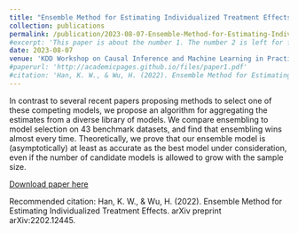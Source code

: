 ```yaml
---
title: "Ensemble Method for Estimating Individualized Treatment Effects"
collection: publications
permalink: /publication/2023-08-07-Ensemble-Method-for-Estimating-Individualized-Treatment-Effects
#excerpt: 'This paper is about the number 1. The number 2 is left for future work.'
date: 2023-08-07
venue: 'KDD Workshop on Causal Inference and Machine Learning in Practice'
#paperurl: 'http://academicpages.github.io/files/paper1.pdf'
#citation: 'Han, K. W., & Wu, H. (2022). Ensemble Method for Estimating Individualized Treatment Effects. arXiv preprint arXiv:2202.12445.'
---
```

In contrast to several recent papers proposing methods to select one of these competing models, we propose an algorithm for aggregating the estimates from a diverse library of models. We compare ensembling to model selection on 43 benchmark datasets, and find that ensembling wins almost every time. Theoretically, we prove that our ensemble model is (asymptotically) at least as accurate as the best model under consideration, even if the number of candidate models is allowed to grow with the sample size.

[Download paper here](http://kevinwhan.github.io/files/paper-ensemble.pdf)

Recommended citation: Han, K. W., & Wu, H. (2022). Ensemble Method for Estimating Individualized Treatment Effects. arXiv preprint arXiv:2202.12445.